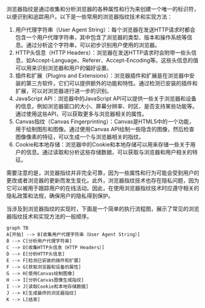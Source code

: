 浏览器指纹是通过收集和分析浏览器的各种属性和行为来创建一个唯一的标识符，以便识别和追踪用户。以下是一些常用的浏览器指纹技术和实现方法：

1. 用户代理字符串（User Agent String）：每个浏览器在发送HTTP请求时都会包含一个用户代理字符串，其中包含了浏览器的类型、版本和操作系统等信息。通过分析这个字符串，可以初步识别用户使用的浏览器。
2. HTTP头信息（HTTP Headers）：浏览器在发送HTTP请求时会附带一些头信息，如Accept-Language、Referer、Accept-Encoding等。这些头信息的值可以用来识别浏览器和用户的偏好设置。
3. 插件和扩展（Plugins and Extensions）：浏览器插件和扩展是在浏览器中安装的第三方软件，它们可以提供额外的功能和特性。通过检测已安装的插件和扩展，可以对浏览器进行进一步的识别。
4. JavaScript API：浏览器中的JavaScript API可以提供一些关于浏览器和设备的信息，例如浏览器窗口的大小、屏幕分辨率、时区、是否支持某些功能等。通过使用这些API，可以获取更多与浏览器相关的属性。
5. Canvas指纹（Canvas Fingerprinting）：Canvas是HTML5中的一个功能，用于绘制图形和图像。通过使用Canvas API绘制一些隐含的图像，然后检查图像像素的特征，可以生成一个与浏览器相关的指纹。
6. Cookie和本地存储：浏览器中的Cookie和本地存储可以用来存储一些关于用户的信息。通过读取和分析这些存储数据，可以获取与浏览器和用户相关的特征。

需要注意的是，浏览器指纹并非完全可靠，因为一些属性和行为可能会受到用户的更改或者浏览器的更新而发生变化。此外，浏览器指纹技术也存在隐私问题，因为它可以被用于跟踪用户的在线活动。因此，在使用浏览器指纹技术时应遵守相关的隐私政策和法规，确保用户的隐私得到保护。

当涉及到浏览器指纹的实现时，下面是一个简单的执行流程图，展示了常见的浏览器指纹技术和实现方法的一般顺序。

```mermaid
graph TB
A[开始] --> B[收集用户代理字符串（User Agent String）]
B --> C[分析用户代理字符串]
C --> D[收集HTTP头信息（HTTP Headers）]
D --> E[分析HTTP头信息]
E --> F[检测已安装的插件和扩展]
F --> G[获取浏览器和设备的属性]
G --> H[使用Canvas绘制图像]
H --> I[分析Canvas图像生成指纹]
I --> J[读取Cookie和本地存储数据]
J --> K[生成最终的浏览器指纹]
K --> L[结束]
```
